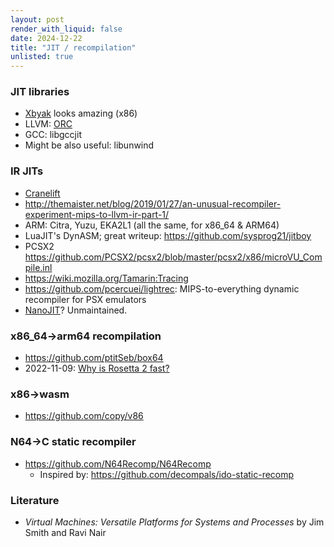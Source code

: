 ```yaml
---
layout: post
render_with_liquid: false
date: 2024-12-22
title: "JIT / recompilation"
unlisted: true
---
```


### JIT libraries

- [Xbyak](https://github.com/herumi/xbyak) looks amazing (x86)
- LLVM: [ORC](https://llvm.org/docs/ORCv2.html)
- GCC: libgccjit
- Might be also useful: libunwind

### IR JITs

- [Cranelift](https://github.com/bytecodealliance/cranelift-jit-demo)
- <http://themaister.net/blog/2019/01/27/an-unusual-recompiler-experiment-mips-to-llvm-ir-part-1/>
- ARM: Citra, Yuzu, EKA2L1 (all the same, for x86_64 & ARM64)
- LuaJIT's DynASM; great writeup: <https://github.com/sysprog21/jitboy>
- PCSX2
  <https://github.com/PCSX2/pcsx2/blob/master/pcsx2/x86/microVU_Compile.inl>
- <https://wiki.mozilla.org/Tamarin:Tracing>
- <https://github.com/pcercuei/lightrec>: MIPS-to-everything dynamic
  recompiler for PSX emulators
- [NanoJIT](https://github.com/dibyendumajumdar/nanojit)? Unmaintained.

### x86_64-\>arm64 recompilation

- <https://github.com/ptitSeb/box64>
- 2022-11-09: [Why is Rosetta 2
  fast?](https://dougallj.wordpress.com/2022/11/09/why-is-rosetta-2-fast/)

### x86-\>wasm

- <https://github.com/copy/v86>

### N64-\>C static recompiler

- <https://github.com/N64Recomp/N64Recomp>
  - Inspired by: <https://github.com/decompals/ido-static-recomp>

### Literature

- *Virtual Machines: Versatile Platforms for Systems and Processes* by
  Jim Smith and Ravi Nair
